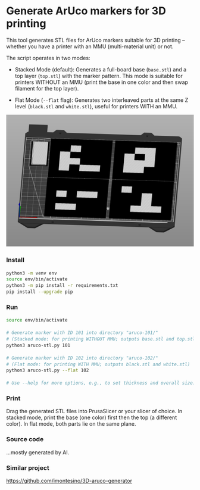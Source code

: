# Generate ArUco markers for 3D printing

This tool generates STL files for ArUco markers suitable for 3D printing – whether you have a printer with an MMU (multi-material unit) or not.

The script operates in two modes:

- Stacked Mode (default):
  Generates a full-board base (`base.stl`) and a top layer (`top.stl`) with the marker pattern.
  This mode is suitable for printers WITHOUT an MMU (print the base in one color and then swap filament for the top layer).

- Flat Mode (`--flat` flag):
  Generates two interleaved parts at the same Z level (`black.stl` and `white.stl`),
  useful for printers WITH an MMU.

![ArUco images in PrusaSlicer](aruco.png "ArUco images in PrusaSlicer")

### Install

```bash
python3 -m venv env
source env/bin/activate
python3 -m pip install -r requirements.txt
pip install --upgrade pip
```

### Run
```bash
source env/bin/activate

# Generate marker with ID 101 into directory "aruco-101/"
# (Stacked mode: for printing WITHOUT MMU; outputs base.stl and top.stl)
python3 aruco-stl.py 101

# Generate marker with ID 102 into directory "aruco-102/"
# (Flat mode: for printing WITH MMU; outputs black.stl and white.stl)
python3 aruco-stl.py --flat 102

# Use --help for more options, e.g., to set thickness and overall size.
```

### Print
Drag the generated STL files into PrusaSlicer or your slicer of choice. In stacked mode, print the base (one color) first then the top (a different color). In flat mode, both parts lie on the same plane.

### Source code

...mostly generated by AI.

### Similar project

https://github.com/imontesino/3D-aruco-generator
